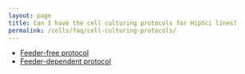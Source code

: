 ```yaml
---
layout: page
title: Can I have the cell culturing protocols for HipSci lines?
permalink: /cells/faq/cell-culturing-protocols/
---
```


* [Feeder-free protocol](/instructions/feeder-free-culture-protocol.pdf)
* [Feeder-dependent protocol](/instructions/feeder-dependent-culture-protocol.pdf)
